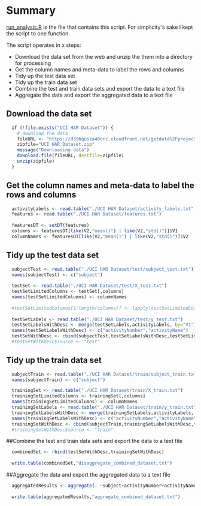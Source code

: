 # Summary

[run_analysis.R](https://github.com/bensylve/coursera_get_clean_data_project/blob/master/run_analysis.R) is the file that contains this script. For simplicity's sake I kept the script to one function.

The script operates in x steps:

* Download the data set from the web and unzip the them into a directory for processing
* Get the column names and meta-data to label the rows and columns
* Tidy up the test data set
* Tidy up the train data set
* Combine the test and train data sets and export the data to a text file
* Aggregate the data and export the aggregated data to a text file

## Download the data set
```R
  if (!file.exists("UCI HAR Dataset")) {
    # download the data
    fileURL <- "https://d396qusza40orc.cloudfront.net/getdata%2Fprojectfiles%2FUCI%20HAR%20Dataset.zip"
    zipfile="UCI HAR Dataset.zip"
    message("Downloading data")
    download.file(fileURL, destfile=zipfile)
    unzip(zipfile)
  }
``` 
## Get the column names and meta-data to label the rows and columns
```R 
  activityLabels <- read.table("./UCI HAR Dataset/activity_labels.txt")
  features <- read.table("./UCI HAR Dataset/features.txt")
  
  featuresDT <- setDT(features)
  columns <- featuresDT[like(V2,"mean()") | like(V2,"std()")]$V1
  columnNames <- featuresDT[like(V2,"mean()") | like(V2,"std()")]$V2
```  
## Tidy up the test data set
```R   
  subjectTest <- read.table("./UCI HAR Dataset/test/subject_test.txt")
  names(subjectTest) <- c("subject")
  
  testSet <- read.table("./UCI HAR Dataset/test/X_test.txt")
  testSetLimitedColumns <- testSet[,columns]
  names(testSetLimitedColumns) <- columnNames
  
  #testSetLimitedColumns[1:length(columns)] <- lapply(testSetLimitedColumns[1:length(columns)], as.numeric)
  
  testSetLabels <- read.table("./UCI HAR Dataset/test/y_test.txt")
  testSetLabelsWithDesc <- merge(testSetLabels,activityLabels, by="V1")
  names(testSetLabelsWithDesc) <- c("activityNumber","activityName")
  testSetWithDesc <- cbind(subjectTest,testSetLabelsWithDesc,testSetLimitedColumns)
  #testSetWithDesc$source <- "test"
```    
## Tidy up the train data set
```R    
  subjectTrain <- read.table("./UCI HAR Dataset/train/subject_train.txt")
  names(subjectTrain) <- c("subject")

  trainingSet <- read.table("./UCI HAR Dataset/train/X_train.txt")
  trainingSetLimitedColumns <- trainingSet[,columns]
  names(trainingSetLimitedColumns) <- columnNames
  trainingSetLabels <- read.table("./UCI HAR Dataset/train/y_train.txt")
  trainingSetLabelsWithDesc <- merge(trainingSetLabels,activityLabels, by="V1")
  names(trainingSetLabelsWithDesc) <- c("activityNumber","activityName")
  trainingSetWithDesc <- cbind(subjectTrain,trainingSetLabelsWithDesc,trainingSetLimitedColumns)
  #trainingSetWithDesc$source <- "train"
``` 
##Combine the test and train data sets and export the data to a text file
```R 
  combinedSet <- rbind(testSetWithDesc,trainingSetWithDesc)
  
  write.table(combinedSet,"disaggregate_combined_dataset.txt")
``` 
##Aggregate the data and export the aggregated data to a text file
```R 
  aggregatedResults <- aggregate(. ~subject+activityNumber+activityName, data=combinedSet, mean, na.rm=TRUE)
  
  write.table(aggregatedResults,"aggregate_combined_dataset.txt")
``` 
